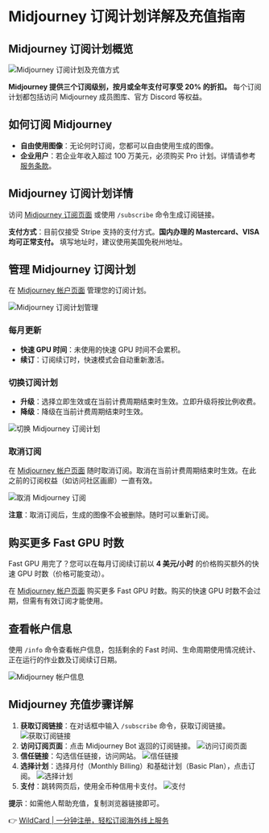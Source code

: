 # Midjourney 订阅计划详解及充值指南

## Midjourney 订阅计划概览

![Midjourney 订阅计划及充值方式](https://bbtdd.com/img/861647434205010.webp)

**Midjourney 提供三个订阅级别，按月或全年支付可享受 20% 的折扣。** 每个订阅计划都包括访问 Midjourney 成员图库、官方 Discord 等权益。

## 如何订阅 Midjourney

- **自由使用图像**：无论何时订阅，您都可以自由使用生成的图像。
- **企业用户**：若企业年收入超过 100 万美元，必须购买 Pro 计划。详情请参考 [服务条款](https://docs.midjourney.com/terms-of-service)。

## Midjourney 订阅计划详情

访问 [Midjourney 订阅页面](https://www.midjourney.com/account/) 或使用 `/subscribe` 命令生成订阅链接。

**支付方式**：目前仅接受 Stripe 支持的支付方式。**国内办理的 Mastercard、VISA 均可正常支付。** 填写地址时，建议使用美国免税州地址。

## 管理 Midjourney 订阅计划

在 [Midjourney 帐户页面](https://www.midjourney.com/account/) 管理您的订阅计划。

![Midjourney 订阅计划管理](https://bbtdd.com/img/9831494386.webp)

### 每月更新

- **快速 GPU 时间**：未使用的快速 GPU 时间不会累积。
- **续订**：订阅续订时，快速模式会自动重新激活。

### 切换订阅计划

- **升级**：选择立即生效或在当前计费周期结束时生效。立即升级将按比例收费。
- **降级**：降级在当前计费周期结束时生效。

![切换 Midjourney 订阅计划](https://bbtdd.com/img/986134442389371.webp)

### 取消订阅

在 [Midjourney 帐户页面](https://www.midjourney.com/account/) 随时取消订阅。取消在当前计费周期结束时生效。在此之前的订阅权益（如访问社区画廊）一直有效。

![取消 Midjourney 订阅](https://bbtdd.com/img/481958516.webp)

**注意**：取消订阅后，生成的图像不会被删除。随时可以重新订阅。

## 购买更多 Fast GPU 时数

Fast GPU 用完了？您可以在每月订阅续订前以 **4 美元/小时** 的价格购买额外的快速 GPU 时数（价格可能变动）。

在 [Midjourney 帐户页面](https://www.midjourney.com/account/) 购买更多 Fast GPU 时数。购买的快速 GPU 时数不会过期，但需有有效订阅才能使用。

## 查看帐户信息

使用 `/info` 命令查看帐户信息，包括剩余的 Fast 时间、生命周期使用情况统计、正在运行的作业数及订阅续订日期。

![Midjourney 帐户信息](https://bbtdd.com/img/7047593367.webp)

## Midjourney 充值步骤详解

1. **获取订阅链接**：在对话框中输入 `/subscribe` 命令，获取订阅链接。
   ![获取订阅链接](https://bbtdd.com/img/25047273077970.webp)
2. **访问订阅页面**：点击 Midjourney Bot 返回的订阅链接。
   ![访问订阅页面](https://bbtdd.com/img/2569811314530543.webp)
3. **信任链接**：勾选信任链接，访问网站。
   ![信任链接](https://bbtdd.com/img/4828243277624644.webp)
4. **选择计划**：选择月付（Monthly Billing）和基础计划（Basic Plan），点击订阅。
   ![选择计划](https://bbtdd.com/img/089182743.webp)
5. **支付**：跳转网页后，使用全币种信用卡支付。
   ![支付](https://bbtdd.com/img/501535327.webp)

**提示**：如需他人帮助充值，复制浏览器链接即可。

👉 [WildCard | 一分钟注册，轻松订阅海外线上服务](https://bbtdd.com/WildCard)